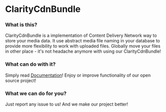 ClarityCdnBundle
================

### What is this?

ClarityCdnBundle is a implementation of Content Delivery Network way to store your media data.
It use abstract media file naming in your database to provide more flexibility to work with uploaded files.
Globally move your files in other place - it's not headache anymore with using our ClarityCdnBundle!

### What can do with it?

Simply read [Documentation](https://github.com/clarity-project/ClarityCdnBundle/blob/master/Resources/doc/index.md)! Enjoy or improve functionality of our open source project!

### What we can do for you?

Just report any issue to us! And we make our project better!
